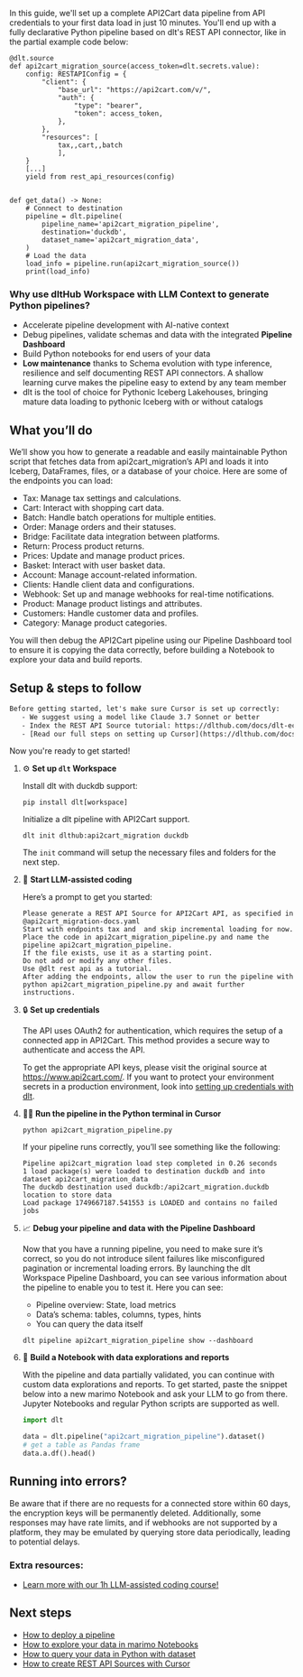 In this guide, we'll set up a complete API2Cart data pipeline from API credentials to your first data load in just 10 minutes. You'll end up with a fully declarative Python pipeline based on dlt's REST API connector, like in the partial example code below:

```python-outcome
@dlt.source
def api2cart_migration_source(access_token=dlt.secrets.value):
    config: RESTAPIConfig = {
        "client": {
            "base_url": "https://api2cart.com/v/",
            "auth": {
                "type": "bearer",
                "token": access_token,
            },
        },
        "resources": [
            tax,,cart,,batch
            ],
    }
    [...]
    yield from rest_api_resources(config)


def get_data() -> None:
    # Connect to destination
    pipeline = dlt.pipeline(
        pipeline_name='api2cart_migration_pipeline',
        destination='duckdb',
        dataset_name='api2cart_migration_data', 
    )
    # Load the data
    load_info = pipeline.run(api2cart_migration_source())
    print(load_info) 
```

### Why use dltHub Workspace with LLM Context to generate Python pipelines?

- Accelerate pipeline development with AI-native context
- Debug pipelines, validate schemas and data with the integrated **Pipeline Dashboard**
- Build Python notebooks for end users of your data
- **Low maintenance** thanks to Schema evolution with type inference, resilience and self documenting REST API connectors. A shallow learning curve makes the pipeline easy to extend by any team member
- dlt is the tool of choice for Pythonic Iceberg Lakehouses, bringing mature data loading to pythonic Iceberg with or without catalogs

## What you’ll do

We’ll show you how to generate a readable and easily maintainable Python script that fetches data from api2cart_migration’s API and loads it into Iceberg, DataFrames, files, or a database of your choice. Here are some of the endpoints you can load:

- Tax: Manage tax settings and calculations.
- Cart: Interact with shopping cart data.
- Batch: Handle batch operations for multiple entities.
- Order: Manage orders and their statuses.
- Bridge: Facilitate data integration between platforms.
- Return: Process product returns.
- Prices: Update and manage product prices.
- Basket: Interact with user basket data.
- Account: Manage account-related information.
- Clients: Handle client data and configurations.
- Webhook: Set up and manage webhooks for real-time notifications.
- Product: Manage product listings and attributes.
- Customers: Handle customer data and profiles.
- Category: Manage product categories.

You will then debug the API2Cart pipeline using our Pipeline Dashboard tool to ensure it is copying the data correctly, before building a Notebook to explore your data and build reports.

## Setup & steps to follow

```default
Before getting started, let's make sure Cursor is set up correctly:
   - We suggest using a model like Claude 3.7 Sonnet or better
   - Index the REST API Source tutorial: https://dlthub.com/docs/dlt-ecosystem/verified-sources/rest_api/ and add it to context as **@dlt rest api**
   - [Read our full steps on setting up Cursor](https://dlthub.com/docs/dlt-ecosystem/llm-tooling/cursor-restapi#23-configuring-cursor-with-documentation)
```

Now you're ready to get started!

1. ⚙️ **Set up `dlt` Workspace**
    
    Install dlt with duckdb support:
    ```shell
    pip install dlt[workspace]
    ```

    Initialize a dlt pipeline with API2Cart support.
    ```shell
    dlt init dlthub:api2cart_migration duckdb
    ```

    The `init` command will setup the necessary files and folders for the next step.
    
2. 🤠 **Start LLM-assisted coding**
    
    Here’s a prompt to get you started:
    
    ```prompt
    Please generate a REST API Source for API2Cart API, as specified in @api2cart_migration-docs.yaml 
    Start with endpoints tax and  and skip incremental loading for now. 
    Place the code in api2cart_migration_pipeline.py and name the pipeline api2cart_migration_pipeline. 
    If the file exists, use it as a starting point. 
    Do not add or modify any other files. 
    Use @dlt rest api as a tutorial. 
    After adding the endpoints, allow the user to run the pipeline with python api2cart_migration_pipeline.py and await further instructions.
    ```

    
3. 🔒 **Set up credentials** 
    
    The API uses OAuth2 for authentication, which requires the setup of a connected app in API2Cart. This method provides a secure way to authenticate and access the API.
    
    To get the appropriate API keys, please visit the original source at https://www.api2cart.com/.
    If you want to protect your environment secrets in a production environment, look into [setting up credentials with dlt](https://dlthub.com/docs/walkthroughs/add_credentials).
    
4. 🏃‍♀️ **Run the pipeline in the Python terminal in Cursor**
    
    ```shell
    python api2cart_migration_pipeline.py
    ```
    
    If your pipeline runs correctly, you’ll see something like the following:
    
    ```shell
    Pipeline api2cart_migration load step completed in 0.26 seconds
    1 load package(s) were loaded to destination duckdb and into dataset api2cart_migration_data
    The duckdb destination used duckdb:/api2cart_migration.duckdb location to store data
    Load package 1749667187.541553 is LOADED and contains no failed jobs
    ```
    
5. 📈 **Debug your pipeline and data with the Pipeline Dashboard**

    Now that you have a running pipeline, you need to make sure it’s correct, so you do not introduce silent failures like misconfigured pagination or incremental loading errors. By launching the dlt Workspace Pipeline Dashboard, you can see various information about the pipeline to enable you to test it. Here you can see:
    - Pipeline overview: State, load metrics
    - Data’s schema: tables, columns, types, hints
    - You can query the data itself
    
    ```shell
    dlt pipeline api2cart_migration_pipeline show --dashboard
    ```
    
6. 🐍 **Build a Notebook with data explorations and reports**

    With the pipeline and data partially validated, you can continue with custom data explorations and reports. To get started, paste the snippet below into a new marimo Notebook and ask your LLM to go from there. Jupyter Notebooks and regular Python scripts are supported as well.

    
    ```python
    import dlt

   data = dlt.pipeline("api2cart_migration_pipeline").dataset()
   # get a table as Pandas frame
   data.a.df().head()
    ```

## Running into errors?

Be aware that if there are no requests for a connected store within 60 days, the encryption keys will be permanently deleted. Additionally, some responses may have rate limits, and if webhooks are not supported by a platform, they may be emulated by querying store data periodically, leading to potential delays.

### Extra resources:

- [Learn more with our 1h LLM-assisted coding course!](https://www.youtube.com/watch?v=GGid70rnJuM)

## Next steps

- [How to deploy a pipeline](https://dlthub.com/docs/walkthroughs/deploy-a-pipeline)
- [How to explore your data in marimo Notebooks](https://dlthub.com/docs/general-usage/dataset-access/marimo)
- [How to query your data in Python with dataset](https://dlthub.com/docs/general-usage/dataset-access/dataset)
- [How to create REST API Sources with Cursor](https://dlthub.com/docs/dlt-ecosystem/llm-tooling/cursor-restapi)